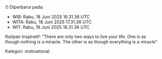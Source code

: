 ⏰ Diperbarui pada:
- WIB: Rabu, 18 Juni 2025 16.31.36 UTC
- WITA: Rabu, 18 Juni 2025 17.31.36 UTC
- WIT: Rabu, 18 Juni 2025 18.31.36 UTC

Kutipan Inspiratif:
"There are only two ways to live your life. One is as though nothing is a miracle. The other is as though everything is a miracle"


Kategori: motivational

